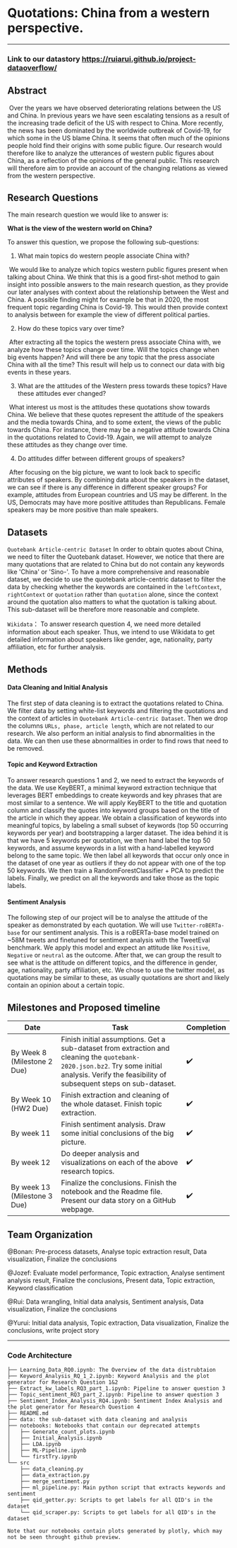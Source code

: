 # Quotations: China from a western perspective.

---
### Link to our datastory https://ruiarui.github.io/project-dataoverflow/

## Abstract

​    Over the years we have observed deteriorating relations between the US and China. In previous years we have seen escalating tensions as a result of the increasing trade deficit of the US with respect to China. More recently, the news has been dominated by the worldwide outbreak of Covid-19, for which some in the US blame China. It seems that often much of the opinions people hold find their origins with some public figure. Our research would therefore like to analyze the utterances of western public figures about China, as a reflection of the opinions of the general public. This research will therefore aim to provide an account of the changing relations as viewed from the western perspective. 

## Research Questions

The main research question we would like to answer is:

**What is the view of the western world on China?**

To answer this question, we propose the following sub-questions:

1. What main topics do western people associate China with?

​     We would like to analyze which topics western public figures present when talking about China. We think that this is a good first-shot method to gain insight into possible answers to the main research question, as they provide our later analyses with context about the relationship between the West and China. A possible finding might for example be that in 2020, the most frequent topic regarding China is Covid-19. This would then provide context to analysis between for example the view of different political parties.

2. How do these topics vary over time?

​    After extracting all the topics the western press associate China with, we analyze how these topics change over time. Will the topics change when big events happen? And will there be any topic that the press associate China with all the time?  This result will help us to connect our data with big events in these years.

3. What are the attitudes of the Western press towards these topics? Have these attitudes ever changed?

​    What interest us most is the attitudes these quotations show towards China. We believe that these quotes represent the attitude of the speakers and the media towards China, and to some extent, the views of the public towards China. For instance, there may be a negative attitude towards China in the quotations related to Covid-19. Again, we will attempt to analyze these attitudes as they change over time.

4. Do attitudes differ between different groups of speakers?

​    After focusing on the big picture, we want to look back to specific attributes of speakers. By combining data about the speakers in the dataset, we can see if there is any difference in different speaker groups? For example, attitudes from European countries and US may be different. In the US, Democrats may have more positive attitudes than Republicans. Female speakers may be more positive than male speakers.

## Datasets
` Quotebank Article-centric Dataset ` In order to obtain quotes about China, we need to filter the Quotebank dataset. However, we notice that there are many quotations that are related to China but do not contain any keywords like 'China' or 'Sino-'.  To have a more comprehensive and reasonable dataset, we decide to use the quotebank article-centric dataset to filter the data by checking whether the keywords are contained in the `leftContext`, `rightContext` or `quotation` rather than `quotation` alone, since the context around the quotation also matters to what the quotation is talking about. This sub-dataset will be therefore more reasonable and complete. 

` Wikidata `： To answer research question 4, we need more detailed information about each speaker. Thus, we intend to use Wikidata to get detailed information about speakers like gender, age,  nationality, party affiliation, etc for further analysis.

## Methods

#### Data Cleaning and Initial Analysis 

The first step of data cleaning is to extract the quotations related to China. We filter data by setting white-list keywords and filtering the quotations and the context of  articles in ` Quotebank Article-centric Dataset `. Then we drop the columns ` URLs, phase, article length `, which are not related to our research. We also perform an initial analysis to find abnormalities in the data. We can then use these abnormalities in order to find rows that need to be removed.

#### Topic and Keyword Extraction 

To answer research questions 1 and 2, we need to extract the keywords of the data. We use KeyBERT, a minimal keyword extraction technique that leverages BERT embeddings to create keywords and key phrases that are most similar to a sentence. We will apply KeyBERT to the title and quotation column and classify the quotes into keyword groups based on the title of the article in which they appear. We obtain a classification of keywords into meaningful topics, by labeling a small subset of keywords (top 50 occurring keywords per year) and bootstrapping a larger dataset. The idea behind it is that we have 5 keywords per quotation, we then hand label the top 50 keywords, and assume keywords in a list with a hand-labelled keyword belong to the same topic. We then label all keywords that occur only once in the dataset of one year as outliers if they do not appear with one of the top 50 keywords. We then train a RandomForestClassifier + PCA to predict the labels. Finally, we predict on all the keywords and take those as the topic labels.

#### Sentiment Analysis 

The following step of our project will be to analyse the attitude of the speaker as demonstrated by each quotation. We will use ` Twitter-roBERTa-base ` for our sentiment analysis. This is a roBERTa-base model trained on ~58M tweets and finetuned for sentiment analysis with the TweetEval benchmark. We apply this model and expect an attitude like `Positive`, `Negative` or `neutral` as the outcome.  After that, we can group the result to see what is the attitude on different topics, and the difference in gender, age, nationality, party affiliation, etc. We chose to use the twitter model, as quotations may be similar to these, as usually quotations are short and likely contain an opinion about a certain topic.



## Milestones and Proposed timeline
|  Date |  Task    |  Completion    |
| ---- | ---- | ---- |
|  By Week 8 (Milestone 2 Due)   | Finish initial assumptions. Get a sub-dataset from extraction and cleaning the `quotebank-2020.json.bz2`. Try some initial analysis. Verify the feasibility of subsequent steps on sub-dataset. | :heavy_check_mark: |
|  By Week 10 (HW2 Due)   |   Finish extraction and cleaning of the whole dataset. Finish topic extraction.   |  :heavy_check_mark:  |
|  By week 11    | Finish sentiment analysis. Draw some initial conclusions of the big picture. |  :heavy_check_mark:    |
|  By week 12   | Do deeper analysis and visualizations on each of the above research topics. |   :heavy_check_mark:   |
|  By week 13 (Milestone 3 Due)  |   Finalize the conclusions. Finish the notebook and the Readme file. Present our data story on a GitHub webpage.   |  :heavy_check_mark:    |




## Team Organization
@Bonan: Pre-process datasets, Analyse topic extraction result, Data visualization, Finalize the conclusions

@Jozef: Evaluate model performance, Topic extraction, Analyse sentiment analysis result, Finalize the conclusions, Present data, Topic extraction, Keyword classification

@Rui: Data wrangling, Initial data analysis, Sentiment analysis, Data visualization, Finalize the conclusions

@Yurui: Initial data analysis, Topic extraction, Data visualization, Finalize the conclusions, write project story





---



### Code Architecture
```
├── Learning_Data_RQ0.ipynb: The Overview of the data distrubtaion
├── Keyword_Analysis_RQ_1_2.ipynb: Keyword Analysis and the plot generator for Research Question 1&2
├── Extract_kw_labels_RQ3_part_1.ipynb: Pipeline to answer question 3
├── Topic_sentiment_RQ3_part_2.ipynb: Pipeline to answer question 3
├── Sentiment_Index_Analysis_RQ4.ipynb: Sentiment Index Analysis and the plot generator for Research Question 4
├── README.md
├── data: the sub-dataset with data cleaning and analysis
├── notebooks: Notebooks that contain our deprecated attempts 
│   ├── Generate_count_plots.ipynb
│   ├── Initial_Analysis.ipynb
│   ├── LDA.ipynb
│   ├── ML-Pipeline.ipynb
│   └── firstTry.ipynb
└── src
    ├── data_cleaning.py
    ├── data_extraction.py
    ├── merge_sentiment.py
    ├── ml_pipeline.py: Main python script that extracts keywords and sentiment
    ├── qid_getter.py: Scripts to get labels for all QID's in the dataset
    └── qid_scraper.py: Scripts to get labels for all QID's in the dataset
    
Note that our notebooks contain plots generated by plotly, which may not be seen throught github preview.
```
